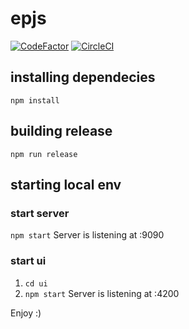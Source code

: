 # epjs
[![CodeFactor](https://www.codefactor.io/repository/github/dwilkolek/epjs/badge/master)](https://www.codefactor.io/repository/github/dwilkolek/epjs/overview/master) [![CircleCI](https://circleci.com/gh/dwilkolek/epjs.svg?style=svg&circle-token=9f6cf1a914d8c6d59fecd962b78f138fc6c38db7)](https://circleci.com/gh/dwilkolek/epjs)
## installing dependecies
`npm install`

## building release 
`npm run release`

## starting local env
### start server
`npm start`
Server is listening at :9090

### start ui
1. `cd ui`
2. `npm start`
Server is listening at :4200

Enjoy :)

